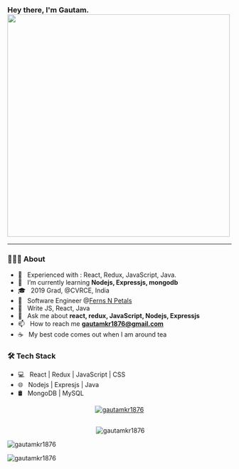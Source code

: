 ### Hey there, I'm Gautam. <img src="https://rishavanand.github.io/static/images/greetings.gif" width="500" >
<hr>
<h3> 👨🏻‍💻 About </h3>

- 🔭 &nbsp; Experienced with : React, Redux, JavaScript, Java.
- 🌱 &nbsp; I’m currently learning **Nodejs, Expressjs, mongodb**
- 🎓 &nbsp; 2019 Grad, @CVRCE, India
- 💼 &nbsp; Software Engineer @[Ferns N Petals](https://fnp.com)
- 🌱 &nbsp; Write JS, React, Java
- 💬  &nbsp; Ask me about **react, redux, JavaScript, Nodejs, Expressjs**
- 📫  &nbsp; How to reach me **gautamkr1876@gmail.com**
- ☕ &nbsp; My best code comes out when I am around tea

<h3>🛠 Tech Stack</h3>

- 💻 &nbsp; React | Redux | JavaScript | CSS
- 🌐 &nbsp; Nodejs | Expresjs | Java
- 🛢 &nbsp; MongoDB | MySQL

<p align="center"> <a href="https://github.com/ryo-ma/github-profile-trophy"><img src="https://github-profile-trophy.vercel.app/?username=gautamkr1876" alt="gautamkr1876" /></a> </p>

<p align="center"> <a href="https://twitter.com/" target="blank"><img src="https://img.shields.io/twitter/follow/?logo=twitter&style=for-the-badge" alt="" /></a> </p>

<p align="center">&nbsp;<img align="center" src="https://github-readme-stats.vercel.app/api?username=gautamkr1876&show_icons=true&locale=en" alt="gautamkr1876" /></p>
<p><img align="left" src="https://github-readme-streak-stats.herokuapp.com/?user=gautamkr1876&" alt="gautamkr1876" /></p><br/>
<p><img align="center" src="https://github-readme-stats.vercel.app/api/top-langs?username=gautamkr1876&show_icons=true&locale=en&layout=compact" alt="gautamkr1876" /></p>
